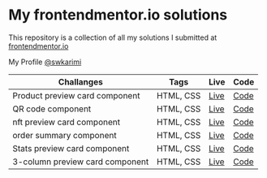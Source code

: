 # My frontendmentor.io solutions

This repository is a collection of all my solutions I submitted at [frontendmentor.io ](https://www.frontendmentor.io/)

My Profile [@swkarimi](https://www.frontendmentor.io/profile/swkarimi)

| Challanges                      | Tags      | Live                                                           | Code                                                                                                                       |
| ------------------------------- | --------- | -------------------------------------------------------------- | -------------------------------------------------------------------------------------------------------------------------- |
| Product preview card component  | HTML, CSS | <a href="https://fe001m.netlify.app/" target="_blank">Live</a> | <a href="https://github.com/swkarimi/frontendmentor.io/tree/main/product-preview-card-component" target="_blank">Code</a>  |
| QR code component               | HTML, CSS | <a href="https://fe002m.netlify.app/" target="_blank">Live</a> | <a href="https://github.com/swkarimi/frontendmentor.io/tree/main/qr-code-component" target="_blank">Code</a>               |
| nft preview card component      | HTML, CSS | <a href="https://fe003m.netlify.app/" target="_blank">Live</a> | <a href="https://github.com/swkarimi/frontendmentor.io/tree/main/qr-code-component" target="_blank">Code</a>               |
| order summary component         | HTML, CSS | <a href="https://fe004m.netlify.app/" target="_blank">Live</a> | <a href="https://github.com/swkarimi/frontendmentor.io/tree/main/order-summary-component" target="_blank">Code</a>         |
| Stats preview card component    | HTML, CSS | <a href="https://fe005m.netlify.app/" target="_blank">Live</a> | <a href="https://github.com/swkarimi/frontendmentor.io/tree/main/stats-preview-card-component" target="_blank">Code</a>    |
| 3-column preview card component | HTML, CSS | <a href="https://fe006m.netlify.app/" target="_blank">Live</a> | <a href="https://github.com/swkarimi/frontendmentor.io/tree/main/3-column-preview-card-component" target="_blank">Code</a> |
